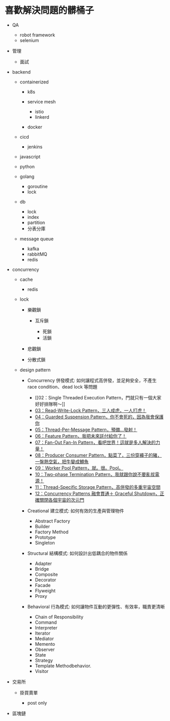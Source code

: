 # 喜歡解決問題的髒桶子

- QA

  - robot framework
  - selenium

- 管理

  - 面試

- backend

  - containerized

    - k8s
    - service mesh

      - istio
      - linkerd

    - docker

  - cicd

    - jenkins

  - javascript
  - python
  - golang

    - goroutine
    - lock

  - db

    - lock
    - index
    - partition
    - 分表分庫

  - message queue

    - kafka
    - rabbitMQ
    - redis

- concurrency

  - cache

    - redis

  - lock

    - 樂觀鎖

      - 互斥鎖

        - 死鎖
        - 活鎖

    - 悲觀鎖
    - 分散式鎖

  - design pattern

    - Concurrency 併發模式: 如何讓程式高併發，並足夠安全，不產生 race condition、dead lock 等問題

      - [[02：Single Threaded Execution Pattern，門就只有一個大家好好排隊啊～]]
      - [03：Read-Write-Lock Pattern，三人成虎，一人打虎！](https://ithelp.ithome.com.tw/articles/10265460)
      - [04：Guarded Suspension Pattern，你不會死的，因為我會保護你](https://ithelp.ithome.com.tw/articles/10266278)
      - [05：Thread-Per-Message Pattern，預備...發射！](https://ithelp.ithome.com.tw/articles/10267174)
      - [06：Feature Pattern，我把未來託付給你了！](https://ithelp.ithome.com.tw/articles/10267843)
      - [07：Fan-Out Fan-In Pattern，看吧世界！這就是多人解決的力量！](https://ithelp.ithome.com.tw/articles/10268715)
      - [08：Producer Consumer Pattern，點菜了，三份穿褲子的豬，一盤熱空氣，把牛變成鱒魚](https://ithelp.ithome.com.tw/articles/10269446)
      - [09：Worker Pool Pattern，就。很。Pool。](https://ithelp.ithome.com.tw/articles/10270015)
      - [10：Two-phase Termination Pattern，我就跟你說不要亂拔電源！](https://ithelp.ithome.com.tw/articles/10270786)
      - [11：Thread-Specific Storage Pattern，高併發的多重宇宙空間](https://ithelp.ithome.com.tw/articles/10271558)
      - [12：Concurrency Patterns 融會貫通＋ Graceful Shutdown，正確關閉各個宇宙的次元門](https://ithelp.ithome.com.tw/articles/10272236)

    - Creational 建立模式: 如何有效的生產與管理物件

      - Abstract Factory
      - Builder
      - Factory Method
      - Prototype
      - Singleton

    - Structural 結構模式: 如何設計出低耦合的物件關係

      - Adapter
      - Bridge
      - Composite
      - Decorator
      - Facade
      - Flyweight
      - Proxy

    - Behavioral 行為模式: 如何讓物件互動的更彈性、有效率，職責更清晰

      - Chain of Responsibility
      - Command
      - Interpreter
      - Iterator
      - Mediator
      - Memento
      - Observer
      - State
      - Strategy
      - Template Methodbehavior.
      - Visitor

- 交易所

  - 掛買賣單

    - post only

- 區塊鏈
